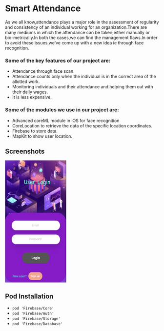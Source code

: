 # Smart Attendance

As we all know,attendance plays a major role in the assessment of regularity and consistency of an individual working for an organization.There are many mediums in which the attendance can be taken,either manually or bio-metrically.In both the cases,we can find the management flaws.In order to avoid these issues,we’ve come up with a new idea ie through face recognition.

### Some of the key features of our project are:
* Attendance through face scan.
* Attendance counts only when the individual is in the correct area of the allotted work.
* Monitoring individuals and their attendance and helping them out with their daily wages.
* It is less expensive.

### Some of the modules we use in our project are: 
* Advanced coreML module in iOS for face recognition
* CoreLocation to retrieve the data of the specific location coordinates.
* Firebase to store data.
* MapKit to show user location.

## Screenshots
<img src="https://github.com/Dheeraj0650/Smart-Attendance/blob/branch_1/login%20page.png" width="200" height="400" />


## Pod Installation
* `pod 'Firebase/Core'`
* `pod 'Firebase/Auth'`
* `pod 'Firebase/Storage'`
* `pod 'Firebase/Database'`

